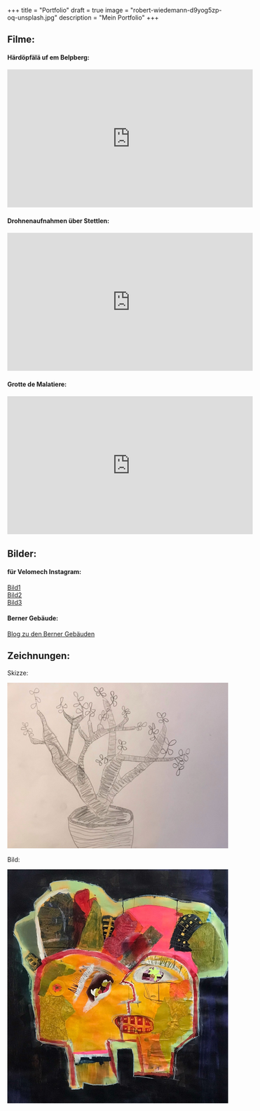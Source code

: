 +++
title = "Portfolio"
draft = true
image = "robert-wiedemann-d9yog5zp-oq-unsplash.jpg"
description = "Mein Portfolio"
+++
## Filme:

#### Härdöpfälä uf em Belpberg:

<iframe width="560" height="315" src="https://www.youtube.com/embed/rzYk3tqgPZs" title="YouTube video player" frameborder="0" allow="accelerometer; autoplay; clipboard-write; encrypted-media; gyroscope; picture-in-picture" allowfullscreen></iframe>

#### Drohnenaufnahmen über Stettlen:

<iframe width="560" height="315" src="https://www.youtube.com/embed/5hIINfb6kXs" title="YouTube video player" frameborder="0" allow="accelerometer; autoplay; clipboard-write; encrypted-media; gyroscope; picture-in-picture" allowfullscreen></iframe>

#### Grotte de Malatiere:

<iframe width="560" height="315" src="https://www.youtube.com/embed/pfnFVzjzNXw" title="YouTube video player" frameborder="0" allow="accelerometer; autoplay; clipboard-write; encrypted-media; gyroscope; picture-in-picture" allowfullscreen></iframe>

## Bilder:

#### für Velomech Instagram:

[Bild1](https://www.instagram.com/p/CRwIm6hlaqI/?utm_source=ig_web_copy_link)\
[Bild2](https://www.instagram.com/p/COLJ3YKHX3h/?utm_source=ig_web_copy_link)\
[Bild3](https://www.instagram.com/p/CNsWEBRBCTC/?utm_source=ig_web_copy_link)

#### Berner Gebäude:

[Blog zu den Berner Gebäuden](https://www.joschatschanz.ch/mein-kurzprojekt-berner-gebaude/)

## [](https://www.joschatschanz.ch/mein-kurzprojekt-berner-gebaude/)Zeichnungen:

Skizze:

![](img_3411.jpg)

Bild:

![](img_3412.jpg)